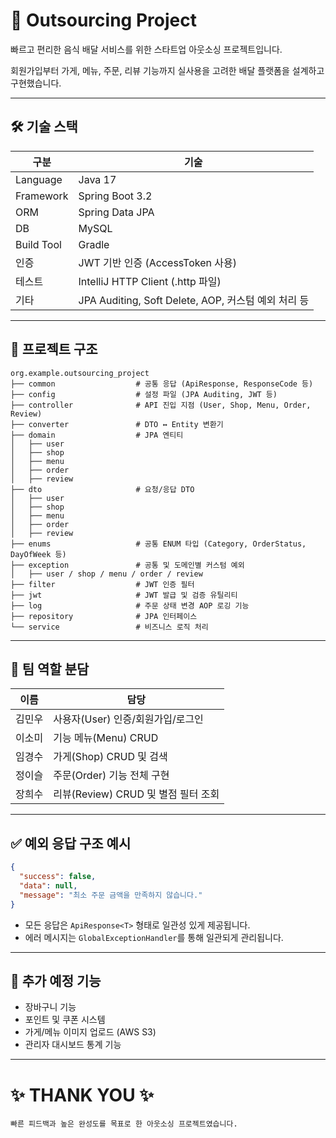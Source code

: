 # 🛵 Outsourcing Project

빠르고 편리한 음식 배달 서비스를 위한 스타트업 아웃소싱 프로젝트입니다.

회원가입부터 가게, 메뉴, 주문, 리뷰 기능까지 실사용을 고려한 배달 플랫폼을 설계하고 구현했습니다.

---

## 🛠 기술 스택

| 구분 | 기술 |
| --- | --- |
| Language | Java 17 |
| Framework | Spring Boot 3.2 |
| ORM | Spring Data JPA |
| DB | MySQL |
| Build Tool | Gradle |
| 인증 | JWT 기반 인증 (AccessToken 사용) |
| 테스트 | IntelliJ HTTP Client (.http 파일) |
| 기타 | JPA Auditing, Soft Delete, AOP, 커스텀 예외 처리 등 |

---

## 📂 프로젝트 구조

```
org.example.outsourcing_project
├── common                  # 공통 응답 (ApiResponse, ResponseCode 등)
├── config                  # 설정 파일 (JPA Auditing, JWT 등)
├── controller              # API 진입 지점 (User, Shop, Menu, Order, Review)
├── converter               # DTO ↔️ Entity 변환기
├── domain                  # JPA 엔티티
│   ├── user
│   ├── shop
│   ├── menu
│   ├── order
│   ├── review
├── dto                     # 요청/응답 DTO
│   ├── user
│   ├── shop
│   ├── menu
│   ├── order
│   ├── review
├── enums                   # 공통 ENUM 타입 (Category, OrderStatus, DayOfWeek 등)
├── exception               # 공통 및 도메인별 커스텀 예외
│   ├── user / shop / menu / order / review
├── filter                  # JWT 인증 필터
├── jwt                     # JWT 발급 및 검증 유틸리티
├── log                     # 주문 상태 변경 AOP 로깅 기능
├── repository              # JPA 인터페이스
└── service                 # 비즈니스 로직 처리

```

---

## 👥 팀 역할 분담

| 이름 | 담당 |
| --- | --- |
| 김민우 | 사용자(User) 인증/회원가입/로그인 |
| 이소미 | 기능 메뉴(Menu) CRUD | 
| 임경수  | 가게(Shop) CRUD 및 검색  |
| 정이슬  | 주문(Order) 기능 전체 구현  |
| 장희수 | 리뷰(Review) CRUD 및 별점 필터 조회 |

---

## ✅ 예외 응답 구조 예시

```json
{
  "success": false,
  "data": null,
  "message": "최소 주문 금액을 만족하지 않습니다."
}
```

- 모든 응답은 `ApiResponse<T>` 형태로 일관성 있게 제공됩니다.
- 에러 메시지는 `GlobalExceptionHandler`를 통해 일관되게 관리됩니다.

---

## 📌 추가 예정 기능

- 장바구니 기능
- 포인트 및 쿠폰 시스템
- 가게/메뉴 이미지 업로드 (AWS S3)
- 관리자 대시보드 통계 기능

---

# ✨ THANK YOU ✨

```
빠른 피드백과 높은 완성도를 목표로 한 아웃소싱 프로젝트였습니다.
```
